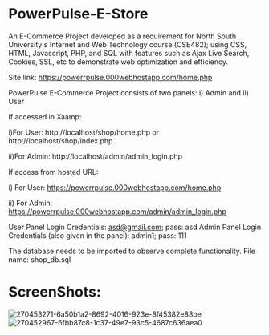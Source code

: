 # PowerPulse-E-Store
An E-Commerce Project developed as a requirement for North South University's Internet and Web Technology course (CSE482);  using CSS, HTML, Javascript, PHP, and SQL with features such as Ajax Live Search, Cookies, SSL, etc to demonstrate web optimization and efficiency.


Site link: https://powerrpulse.000webhostapp.com/home.php

PowerPulse E-Commerce Project consists of two panels: i) Admin and ii) User
 
If accessed in Xaamp: 

i)For User: http://localhost/shop/home.php or http://localhost/shop/index.php

ii)For Admin: http://localhost/admin/admin_login.php

If access from hosted URL: 

i) For User: https://powerrpulse.000webhostapp.com/home.php

ii) For Admin: https://powerrpulse.000webhostapp.com/admin/admin_login.php

User Panel Login Credentials: asd@gmail.com; pass: asd
Admin Panel Login Credentials (also given in the panel): admin1; pass: 111

The database needs to be imported to observe complete functionality. File name: shop_db.sql 

# ScreenShots:
![270453271-6a50b1a2-8692-4016-923e-8f45382e88be](https://github.com/Slyyoursenpai/PowerPulse-E-Store/assets/62341446/e7f9f252-8c4a-4c00-ba24-c8428e02e309)
![270452967-6fbb87c8-1c37-49e7-93c5-4687c636aea0](https://github.com/Slyyoursenpai/PowerPulse-E-Store/assets/62341446/dfa226fc-5be3-40f1-b957-94cfc950c2ec)



